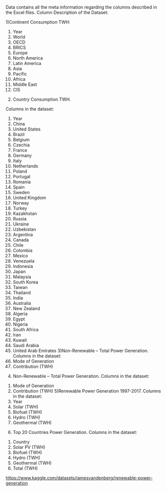 Data contains all the meta information regarding the columns described in the Excel files.
Column Description of the Dataset:

1)Continent Consumption TWH:
1.	Year
2.	World
3.	OECD
4.	BRICS
5.	Europe
6.	North America
7.	Latin America
8.	Asia 
9.	Pacific
10.	Africa
11.	Middle East
12.	CIS
2) Country Consumption TWH.

Columns in the dataset:
1.	Year
2.	China
3.	United States
4.	Brazil
5.	Belgium
6.	Czechia
7.	France
8.	Germany
9.	Italy
10.	Netherlands
11.	Poland
12.	Portugal
13.	Romania
14.	Spain
15.	Sweden
16.	United Kingdom
17.	Norway
18.	Turkey
19.	Kazakhstan
20.	Russia
21.	Ukraine
22.	Uzbekistan
23.	Argentina
24.	Canada
25.	Chile
26.	Colombia
27.	Mexico
28.	Venezuela
29.	Indonesia
30.	Japan
31.	Malaysia
32.	South Korea
33.	Taiwan
34.	Thailand
35.	India
36.	Australia
37.	New Zealand
38.	Algeria
39.	Egypt
40.	Nigeria
41.	South Africa
42.	Iran
43.	Kuwait
44.	Saudi Arabia
45.	United Arab Emirates
3)Non-Renewable – Total Power Generation.
Columns in the dataset:
1.	Mode of Generation
2.	Contribution (TWH)
4) Non-Renewable – Total Power Generation.
Columns in the dataset:
1.	Mode of Generation
2.	Contribution (TWH)
5)Renewable Power Generation 1997-2017.
Columns in the dataset:
1.	Year
2.	Solar (TWH)
3.	Biofuel (TWH)
4.	Hydro (TWH)
5.	Geothermal (TWH)
6) Top 20 Countries Power Generation.
 Columns in the dataset:
1.	Country
2.	Solar PV (TWH)
3.	Biofuel (TWH)
4.	Hydro (TWH)
5.	Geothermal (TWH)
6.	Total (TWH)

https://www.kaggle.com/datasets/jamesvandenberg/renewable-power-generation
